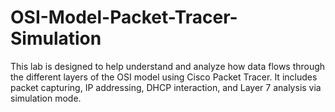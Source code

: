 # OSI-Model-Packet-Tracer-Simulation
This lab is designed to help understand and analyze how data flows through the different layers of the OSI model using Cisco Packet Tracer. It includes packet capturing, IP addressing, DHCP interaction, and Layer 7 analysis via simulation mode.

